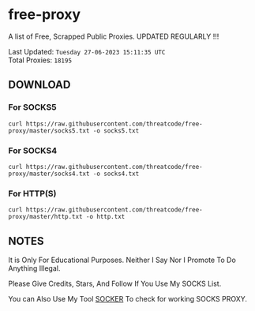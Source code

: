 # free-proxy
A list of Free, Scrapped Public Proxies. UPDATED REGULARLY !!!  

Last Updated: `Tuesday 27-06-2023 15:11:35 UTC`  
Total Proxies: `18195`  

## DOWNLOAD

### For SOCKS5

```curl https://raw.githubusercontent.com/threatcode/free-proxy/master/socks5.txt -o socks5.txt```

### For SOCKS4

```curl https://raw.githubusercontent.com/threatcode/free-proxy/master/socks4.txt -o socks4.txt```

### For HTTP(S)

```curl https://raw.githubusercontent.com/threatcode/free-proxy/master/http.txt -o http.txt```

## NOTES

It is Only For Educational Purposes. Neither I Say Nor I Promote To Do Anything Illegal.

Please Give Credits, Stars, And Follow If You Use My SOCKS List.  

You can Also Use My Tool [SOCKER](https://github.com/threatcode/socker) To check for working SOCKS PROXY.
